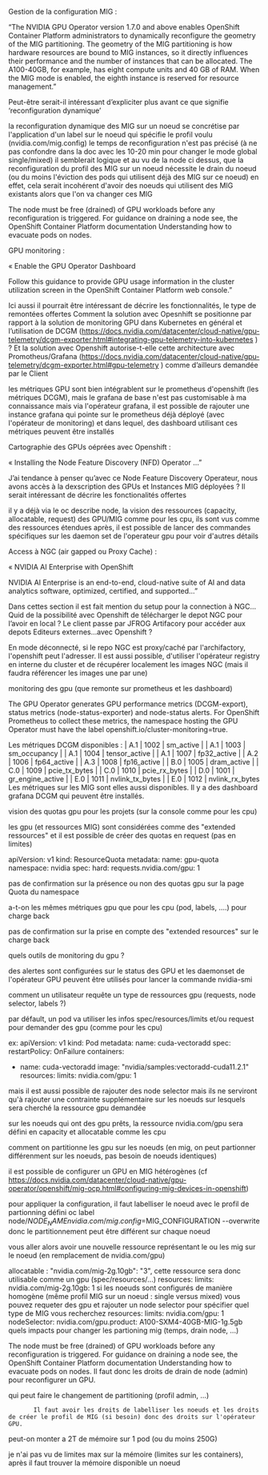 
Gestion de la configuration MIG :

“The NVIDIA GPU Operator version 1.7.0 and above enables OpenShift Container Platform administrators to dynamically reconfigure the geometry of the MIG partitioning. The geometry of the MIG partitioning is how hardware resources are bound to MIG instances, so it directly influences their performance and the number of instances that can be allocated. The A100-40GB, for example, has eight compute units and 40 GB of RAM. When the MIG mode is enabled, the eighth instance is reserved for resource management.”

Peut-être serait-il intéressant d’expliciter plus avant ce que signifie ‘reconfiguration dynamique’

la reconfiguration dynamique des MIG sur un noeud se concrétise par l'application d'un label sur le noeud qui spécifie le profil voulu (nvidia.com/mig.config)
le temps de reconfiguration n'est pas précisé (à ne pas confondre dans la doc avec les 10-20 min pour changer le mode global single/mixed)
il semblerait logique et au vu de la node ci dessus, que la reconfiguration du profil des MIG sur un noeud nécessite le drain du noeud (ou du moins l'éviction des pods qui utilisent déjà des MIG sur ce noeud)
en effet, cela serait incohérent d'avoir des noeuds qui utilisent des MIG existants alors que l'on va changer ces MIG

The node must be free (drained) of GPU workloads before any reconfiguration is triggered. For guidance on draining a node see, the OpenShift Container Platform documentation Understanding how to evacuate pods on nodes.

GPU monitoring :

« Enable the GPU Operator Dashboard

Follow this guidance to provide GPU usage information in the cluster utilization screen in the OpenShift Container Platform web console.”

Ici aussi il pourrait être intéressant de décrire les fonctionnalités, le type de remontées offertes
Comment la solution avec Opesnhift se positionne par rapport à la solution de monitoring GPU dans Kubernetes en général et l’utilisation de DCGM (https://docs.nvidia.com/datacenter/cloud-native/gpu-telemetry/dcgm-exporter.html#integrating-gpu-telemetry-into-kubernetes ) ?
Et la solution avec Openshift autorise-t-elle cette architecture avec Promotheus/Grafana (https://docs.nvidia.com/datacenter/cloud-native/gpu-telemetry/dcgm-exporter.html#gpu-telemetry ) comme d’ailleurs demandée par le Client
 
les métriques GPU sont bien intégrablent sur le prometheus d'openshift (les métriques DCGM), mais le grafana de base n'est pas customisable à ma connaissance mais via l'opérateur grafana, il est possible de rajouter une instance grafana qui pointe sur le prometheus déjà déployé (avec l'opérateur de monitoring) et dans lequel, des dashboard utilisant ces métriques peuvent être installés 

Cartographie des GPUs oéprées avec Openshift :

« Installing the Node Feature Discovery (NFD) Operator …”

J’ai tendance à penser qu’avec ce Node Feature Discovery Operateur, nous avons accès à la dexscription des GPUs et Instances MIG déployées ?
Il serait intéressant de décrire les fonctionalités offertes
 
il y a déjà via le oc describe node, la vision des ressources (capacity, allocatable, request) des GPU/MIG comme pour les cpu, ils sont vus comme des ressources étendues
après, il est possible de lancer des commandes spécifiques sur les daemon set de l'operateur gpu pour voir d'autres détails

Access à NGC (air gapped ou Proxy Cache) :

« NVIDIA AI Enterprise with OpenShift

NVIDIA AI Enterprise is an end-to-end, cloud-native suite of AI and data analytics software, optimized, certified, and supported…”

Dans cettes section il est fait mention du setup pour la connection à NGC…
Quid de la possibilité avec Openshift de télécharger le depot NGC pour l’avoir en local ?
Le client passe par JFROG Artifacory pour accéder aux depots Editeurs externes…avec Openshift ?

En mode déconnecté, si le repo NGC est proxy/caché par l'archifactory, l'openshift peut l'adresser.
Il est aussi possible, d'utiliser l'opérateur registry en interne du cluster et de récupérer localement les images NGC (mais il faudra référencer les images une par une)



monitoring des gpu (que remonte sur prometheus et les dashboard)

The GPU Operator generates GPU performance metrics (DCGM-export), status metrics (node-status-exporter) and node-status alerts. 
For OpenShift Prometheus to collect these metrics, the namespace hosting the GPU Operator must have the label openshift.io/cluster-monitoring=true.

Les métriques DCGM disponibles : 
| A.1            | 1002     | sm_active                                            |
| A.1            | 1003     | sm_occupancy                                         |
| A.1            | 1004     | tensor_active                                        |
| A.1            | 1007     | fp32_active                                          |
| A.2            | 1006     | fp64_active                                          |
| A.3            | 1008     | fp16_active                                          |
| B.0            | 1005     | dram_active                                          |
| C.0            | 1009     | pcie_tx_bytes                                        |
| C.0            | 1010     | pcie_rx_bytes                                        |
| D.0            | 1001     | gr_engine_active                                     |
| E.0            | 1011     | nvlink_tx_bytes                                      |
| E.0            | 1012     | nvlink_rx_bytes  
Les métriques sur les MIG sont elles aussi disponibles.
Il y a des dashboard grafana DCGM qui peuvent être installés.


vision des quotas gpu pour les projets (sur la console comme pour les cpu)

   les gpu (et ressources MIG) sont considérées comme des "extended ressources" et il est possible de créer des quotas en request (pas en limites)

apiVersion: v1
kind: ResourceQuota
metadata:
  name: gpu-quota
  namespace: nvidia
spec:
  hard:
    requests.nvidia.com/gpu: 1

pas de confirmation sur la présence ou non des quotas gpu sur la page Quota du namespace

a-t-on les mêmes métriques gpu que pour les cpu (pod, labels, ....) pour charge back

pas de confirmation sur la prise en compte des "extended resources" sur le charge back

quels outils de monitoring du gpu ?

des alertes sont configurées sur le status des GPU et les daemonset de l'opérateur GPU peuvent être utilisés pour lancer la commande nvidia-smi

comment un utilisateur requête un type de ressources gpu (requests, node selector, labels ?)

par défault, un pod va utiliser les infos spec/resources/limits et/ou request pour demander des gpu (comme pour les cpu)

ex: apiVersion: v1
kind: Pod
metadata:
  name: cuda-vectoradd
spec:
 restartPolicy: OnFailure
 containers:
 - name: cuda-vectoradd
   image: "nvidia/samples:vectoradd-cuda11.2.1"
   resources:
     limits:
       nvidia.com/gpu: 1

mais il est aussi possible de rajouter des node selector mais ils ne serviront qu'à rajouter une contrainte supplémentaire sur les noeuds sur lesquels sera cherché la ressource gpu demandée

sur les noeuds qui ont des gpu prêts, la ressource nvidia.com/gpu sera défini en capacity et allocatable comme les cpu

comment on partitionne les gpu sur les noeuds (en mig, on peut partionner différenment sur les noeuds, pas besoin de noeuds identiques)

il est possible de configurer un GPU en MIG hétérogènes (cf https://docs.nvidia.com/datacenter/cloud-native/gpu-operator/openshift/mig-ocp.html#configuring-mig-devices-in-openshift)

pour appliquer la configuration, il faut labelliser le noeud avec le profil de partionning défini
oc label node/$NODE_NAME nvidia.com/mig.config=$MIG_CONFIGURATION --overwrite
donc le partitionnement peut être différent sur chaque noeud

vous aller alors avoir une nouvelle ressource représentant le ou les mig sur le noeud (en remplacement de nvidia.com/gpu)

allocatable : 
"nvidia.com/mig-2g.10gb": "3",
cette ressource sera donc utilisable comme un gpu (spec/resources/...)
    resources:
      limits:
        nvidia.com/mig-2g.10gb: 1
si les noeuds sont configurés de manière homogène (même profil MIG sur un noeud : single versus mixed)
vous pouvez requeter des gpu et rajouter un node selector pour spécifier quel type de MIG vous recherchez
    resources:
      limits:
        nvidia.com/gpu: 1
  nodeSelector:
    nvidia.com/gpu.product: A100-SXM4-40GB-MIG-1g.5gb
quels impacts pour changer les partioning mig  (temps, drain node, ...)

The node must be free (drained) of GPU workloads before any reconfiguration is triggered. For guidance on draining a node see, the OpenShift Container Platform documentation Understanding how to evacuate pods on nodes.
Il faut donc les droits de drain de node (admin) pour reconfigurer un GPU.

qui peut faire le changement de partitioning (profil admin, ...)

           Il faut avoir les droits de labelliser les noeuds et les droits de créer le profil de MIG (si besoin) donc des droits sur l'opérateur GPU.

peut-on monter a 2T de mémoire sur 1 pod (ou du moins 250G)

je n'ai pas vu de limites max sur la mémoire (limites sur les containers), après il faut trouver la mémoire disponible un noeud
